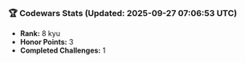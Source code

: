 ### 🏆 Codewars Stats (Updated: 2025-09-27 07:06:53 UTC)

- **Rank:** 8 kyu
- **Honor Points:** 3
- **Completed Challenges:** 1
